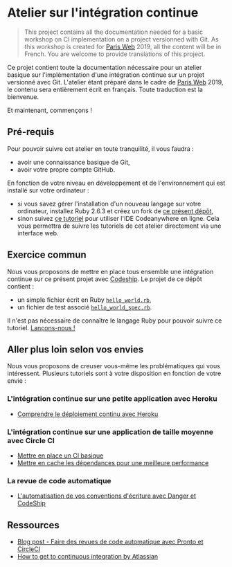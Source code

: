 # Atelier sur l'intégration continue

> This project contains all the documentation needed for a basic workshop on CI
implementation on a project versionned with Git. As this workshop is created for
[Paris Web](https://www.paris-web.fr/) 2019, all the content will be in French.
You are welcome to provide translations of this project.

Ce projet contient toute la documentation nécessaire pour un atelier basique sur
l'implémentation d'une intégration continue sur un projet versionné avec Git.
L'atelier étant préparé dans le cadre de [Paris Web](https://www.paris-web.fr/)
2019, le contenu sera entièrement écrit en français. Toute traduction est la
bienvenue.

Et maintenant, commençons !

## Pré-requis

Pour pouvoir suivre cet atelier en toute tranquilité, il vous faudra :
- avoir une connaissance basique de Git,
- avoir votre propre compte GitHub.

En fonction de votre niveau en développement et de l'environnement qui est
installé sur votre ordinateur :
  - si vous savez gérer l'installation d'un nouveau langage sur votre ordinateur,
    installez Ruby 2.6.3 et créez un fork de [ce présent dépôt](https://github.com/Ynote/workshop-ci),
  - sinon suivez [ce
    tutoriel](https://github.com/Ynote/workshop-ci/blob/master/docs/codeanywhere-online-IDE-setup_FR.md)
    pour utiliser l'IDE Codeanywhere en ligne. Cela vous permettra de suivre les
    tutoriels de cet atelier directement via une interface web.

## Exercice commun

Nous vous proposons de mettre en place tous ensemble une intégration continue sur
ce présent projet avec [Codeship](https://codeship.com/). Le projet de ce dépôt
contient :
- un simple fichier écrit en Ruby
  [`hello_world.rb`](https://github.com/Ynote/workshop-ci/blob/master/hello_world.rb),
- un fichier de test associé
  [`hello_world_spec.rb`](https://github.com/Ynote/workshop-ci/blob/master/hello_world_spec.rb).

Il n'est pas nécessaire de connaître le langage Ruby pour pouvoir suivre ce
tutoriel. [Lançons-nous !](/docs/codeship/basic-ci_FR.md)

## Aller plus loin selon vos envies

Nous vous proposons de creuser vous-même les problématiques qui vous
intéressent. Plusieurs tutoriels sont à votre disposition en fonction de votre
envie :

### L'intégration continue sur une petite application avec Heroku
- [Comprendre le déploiement continu avec
  Heroku](https://github.com/Ynote/workshop-ci/blob/master/docs/heroku/continuous-deployment_FR.md)

### L'intégration continue sur une application de taille moyenne avec Circle CI
- [Mettre en place un CI basique](https://github.com/Ynote/workshop-ci/blob/master/docs/circle-ci/basic-ci_FR.md)
- [Mettre en cache les dépendances pour une meilleure performance](https://github.com/Ynote/workshop-ci/blob/master/docs/circle-ci/caching-dependencies_FR.md)

### La revue de code automatique
- [L'automatisation de vos conventions d'écriture avec Danger et
  CodeShip](https://github.com/Ynote/workshop-ci/blob/master/docs/codeship/automated-pull-request-convention-review_FR.md)

## Ressources
- [Blog post - Faire des revues de code automatique avec Pronto et
  CircleCI](https://lafabrique.kisskissbankbank.com/faire-des-revues-automatiques-de-code-avec-pronto-et-circleci-76f1f7928dfc)
- [How to get to continuous integration by
  Atlassian](https://www.atlassian.com/fr/continuous-delivery/continuous-integration/how-to-get-to-continuous-integration)
